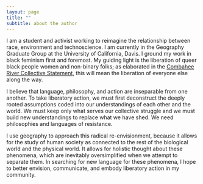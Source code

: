 ```yaml
---
layout: page
title: ""
subtitle: about the author
---
```


I am a student and activist working to reimagine the relationship between race, environment and technoscience.  I am currently in the Geography Graduate Group at the University of California, Davis. I ground my work in black feminism first and foremost.  My guiding light is the liberation of queer black people women and non-binary folks; as elaborated in the [Combahee River Collective Statement](http://circuitous.org/scraps/combahee.html), this will mean the liberation of everyone else along the way.

I believe that language, philosophy, and action are inseparable from one another. To take liberatory action, we must first deconstruct the deeply rooted assumptions coded into our understandings of each other and the world. We must keep only what serves our collective struggle and we must build new understandings to replace what we have shed. We need philosophies and languages of resistance.

I use geography to approach this radical re-envisionment, because it allows for the study of human society as connected to the rest of the biological world and the physical world. It allows for holistic thought about these phenomena, which are inevitably oversimplified when we attempt to separate them. In searching for new language for these phenomena, I hope to better envision, communicate, and embody liberatory action in my community. 

